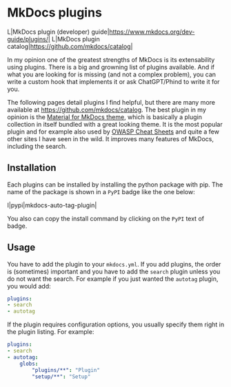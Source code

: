 # MkDocs plugins

L|MkDocs plugin (developer) guide|https://www.mkdocs.org/dev-guide/plugins/|
L|MkDocs plugin catalog|https://github.com/mkdocs/catalog|

In my opinion one of the greatest strengths of MkDocs is its extensability using plugins.
There is a big and growning list of plugins available.
And if what you are looking for is missing (and not a complex problem), you can write a custom hook that implements it or ask ChatGPT/Phind to write it for you.

The following pages detail plugins I find helpful, but there are many more available at <https://github.com/mkdocs/catalog>.
The best plugin in my opinion is the [Material for MkDocs theme](material/index.md), which is basically a plugin collection in itself bundled with a great looking theme.
It is the most popular plugin and for example also used by [OWASP Cheat Sheets](https://cheatsheetseries.owasp.org/index.html) and quite a few other sites I have seen in the wild.
It improves many features of MkDocs, including the search.

## Installation

Each plugins can be installed by installing the python package with pip.
The name of the package is shown in a `PyPI` badge like the one below:

I|pypi|mkdocs-auto-tag-plugin|

You also can copy the install command by clicking on the `PyPI` text of badge.

## Usage

You have to add the plugin to your `mkdocs.yml`.
If you add plugins, the order is (sometimes) important and you have to add the `search` plugin unless you do not want the search.
For example if you just wanted the `autotag` plugin, you would add:
```yaml
plugins:
- search
- autotag
```

If the plugin requires configuration options, you usually specify them right in the plugin listing.
For example:
```yaml
plugins:
- search
- autotag:
    globs:
        "plugins/**": "Plugin"
        "setup/**": "Setup"
```

